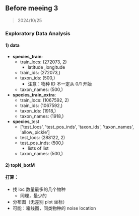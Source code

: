 ## Before meeing 3

> 2024/10/25



### Exploratory Data Analysis

#### 1) data

* **species_train**: 
  * train_locs: (272073, 2)
    * latitude ,longitude
  * train_ids: (272073,)
  * taxon_ids: (500,)
    * 注意：物种 ID 不一定从 0/1 开始
  * taxon_names: (500,)
* **species_train_extra**: 
  * train_locs: (1067592, 2)
  * train_ids: (1067592,)
  * taxon_ids: (1918,)
  * taxon_names: (1918,)
* **species**_test
  * ['test_locs', 'test_pos_inds', 'taxon_ids', 'taxon_names', 'allow_pickle']
  * test_locs: (288122, 2)
  * test_pos_inds: (500,)
    * lists of list
  * taxon_names: (500,)



#### 2) topN_botM



####  打算：

* 找 loc 数量最多的几个物种
  * 同理，最少的
* 分布图（无差别 plot 坐标）
* 可能：箱线图，同类物种的 noise location



